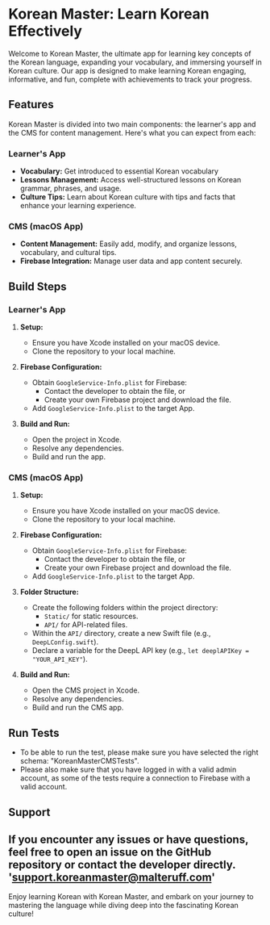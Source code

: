 # Korean Master: Learn Korean Effectively

Welcome to Korean Master, the ultimate app for learning key concepts of the Korean language, expanding your vocabulary, and immersing yourself in Korean culture. Our app is designed to make learning Korean engaging, informative, and fun, complete with achievements to track your progress.

## Features

Korean Master is divided into two main components: the learner's app and the CMS for content management. Here's what you can expect from each:

### Learner's App

- **Vocabulary:** Get introduced to essential Korean vocabulary
- **Lessons Management:** Access well-structured lessons on Korean grammar, phrases, and usage.
- **Culture Tips:** Learn about Korean culture with tips and facts that enhance your learning experience.

### CMS (macOS App)

- **Content Management:** Easily add, modify, and organize lessons, vocabulary, and cultural tips.
- **Firebase Integration:** Manage user data and app content securely.

## Build Steps

### Learner's App
1. **Setup:**
   - Ensure you have Xcode installed on your macOS device.
   - Clone the repository to your local machine.

2. **Firebase Configuration:**
   - Obtain `GoogleService-Info.plist` for Firebase:
     - Contact the developer to obtain the file, or
     - Create your own Firebase project and download the file.
   - Add `GoogleService-Info.plist` to the target App.

3. **Build and Run:**
   - Open the project in Xcode.
   - Resolve any dependencies.
   - Build and run the app.

### CMS (macOS App)

1. **Setup:**
   - Ensure you have Xcode installed on your macOS device.
   - Clone the repository to your local machine.

2. **Firebase Configuration:**
   - Obtain `GoogleService-Info.plist` for Firebase:
     - Contact the developer to obtain the file, or
     - Create your own Firebase project and download the file.
   - Add `GoogleService-Info.plist` to the target App.

3. **Folder Structure:**
   - Create the following folders within the project directory:
     - `Static/` for static resources.
     - `API/` for API-related files.
   - Within the `API/` directory, create a new Swift file (e.g., `DeepLConfig.swift`).
   - Declare a variable for the DeepL API key (e.g., `let deeplAPIKey = "YOUR_API_KEY"`).

4. **Build and Run:**
   - Open the CMS project in Xcode.
   - Resolve any dependencies.
   - Build and run the CMS app.

## Run Tests

- To be able to run the test, please make sure you have selected the right schema: "KoreanMasterCMSTests".
- Please also make sure that you have logged in with a valid admin account, as some of the tests require a connection to Firebase with a valid account.

## Support

If you encounter any issues or have questions, feel free to open an issue on the GitHub repository or contact the developer directly.
'support.koreanmaster@malteruff.com'
---

Enjoy learning Korean with Korean Master, and embark on your journey to mastering the language while diving deep into the fascinating Korean culture!
